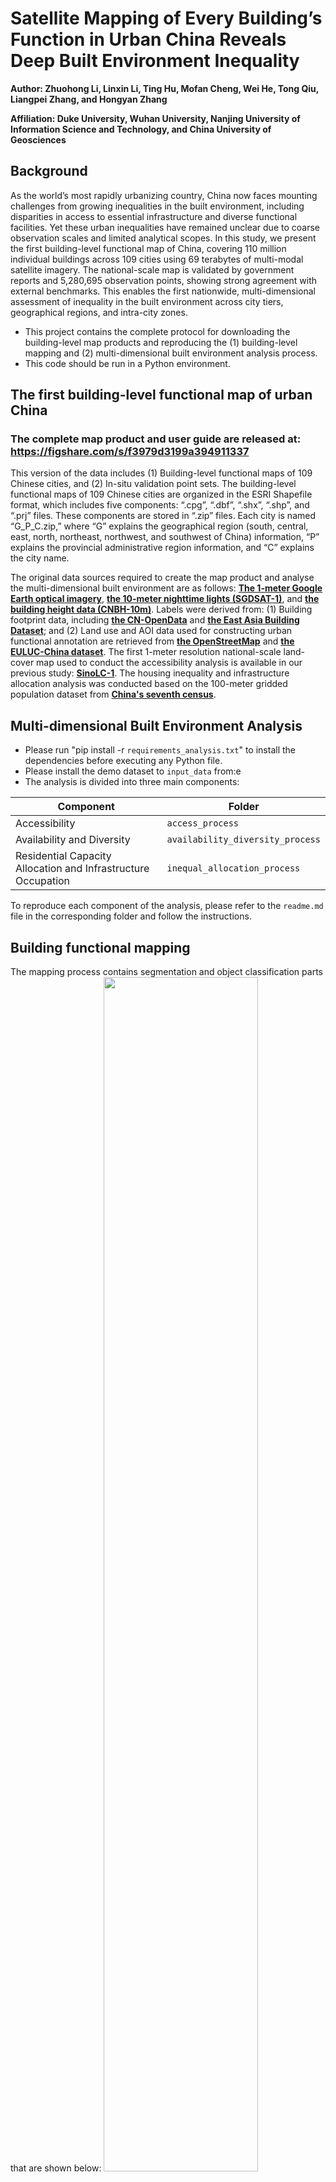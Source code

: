 # Satellite Mapping of Every Building’s Function in Urban China Reveals Deep Built Environment Inequality
**Author: Zhuohong Li, Linxin Li, Ting Hu, Mofan Cheng, Wei He, Tong Qiu, Liangpei Zhang, and Hongyan Zhang**

**Affiliation: Duke University, Wuhan University, Nanjing University of Information Science and Technology, and China University of Geosciences**

## Background
As the world’s most rapidly urbanizing country, China now faces mounting challenges from growing inequalities in the built environment, including disparities in access to essential infrastructure and diverse functional facilities. Yet these urban inequalities have remained unclear due to coarse observation scales and limited analytical scopes. In this study, we present the first building-level functional map of China, covering 110 million individual buildings across 109 cities using 69 terabytes of multi-modal satellite imagery. The national-scale map is validated by government reports and 5,280,695 observation points, showing strong agreement with external benchmarks. This enables the first nationwide, multi-dimensional assessment of inequality in the built environment across city tiers, geographical regions, and intra-city zones.

* This project contains the complete protocol for downloading the building-level map products and reproducing the (1) building-level mapping and (2) multi-dimensional built environment analysis process.
* This code should be run in a Python environment.
## The first building-level functional map of urban China
### The complete map product and user guide are released at: https://figshare.com/s/f3979d3199a394911337
This version of the data includes (1) Building-level functional maps of 109 Chinese cities, and (2) In-situ validation point sets. The building-level functional maps of 109 Chinese cities are organized in the ESRI Shapefile format, which includes five components: “.cpg”, “.dbf”, “.shx”, “.shp”, and “.prj” files. These components are stored in “.zip” files. Each city is named “G_P_C.zip,” where “G” explains the geographical region (south, central, east, north, northeast, northwest, and southwest of China) information, “P” explains the provincial administrative region information, and “C” explains the city name.

The original data sources required to create the map product and analyse the multi-dimensional built environment are as follows: [**The 1-meter Google Earth optical imagery**](https://earth.google.com), [**the 10-meter nighttime lights (SGDSAT-1)**](https://sdg.casearth.cn/en), and [**the building height data (CNBH-10m)**](https://zenodo.org/records/7827315). Labels were derived from: (1) Building footprint data, including [**the CN-OpenData**](https://doi.org/10.11888/Geogra.tpdc.271702) and [**the East Asia Building Dataset**](https://zenodo.org/records/8174931); and (2) Land use and AOI data used for constructing urban functional annotation are retrieved from [**the OpenStreetMap**](https://www.openstreetmap.org) and [**the EULUC-China dataset**](https://doi.org/10.1016/j.scib.2019.12.007). The first 1-meter resolution national-scale land-cover map used to conduct the accessibility analysis is available in our previous study: [**SinoLC-1**](https://doi.org/10.5281/zenodo.7707461). The housing inequality and infrastructure allocation analysis was conducted based on the 100-meter gridded population dataset from [**China's seventh census**](https://figshare.com/s/d9dd5f9bb1a7f4fd3734?file=43847643).
## Multi-dimensional Built Environment Analysis
* Please run "pip install -r `requirements_analysis.txt`" to install the dependencies before executing any Python file.
* Please install the demo dataset to `input_data` from:e
* The analysis is divided into three main components:

| Component                                                         | Folder                          |
|-------------------------------------------------------------------|---------------------------------|
| Accessibility                                                  | `access_process`               |
| Availability and Diversity                                     | `availability_diversity_process` |
| Residential Capacity Allocation and Infrastructure Occupation | `inequal_allocation_process`   |

To reproduce each component of the analysis, please refer to the `readme.md` file in the corresponding folder and follow the instructions.

## Building functional mapping
The mapping process contains segmentation and object classification parts that are shown below:
<img src="https://github.com/LiZhuoHong/Paraformer/blob/main/Fig/Building_function-mapping-l.png" width="70%">
### Training Instructions of Semantic Segmentation Model (Paraformer)
We provide our original training lists for all 109 cities in the ` ./All_109_cities_trainlists/`  directory.
* **To train and conduct the mapping with the Paraformer, follow these steps:**
  
1. Download the imagenet21k ViT pre-train model at [**Pre-train ViT**](https://drive.google.com/file/d/10Ao75MEBlZYADkrXE4YLg6VObvR0b2Dr/view?usp=sharing) and put it at ` ./networks/pre-train_model/imagenet21k` 
   
2. Taking the urban building mapping of Jiaxing City as an example, download the preprocessed training dataset (approximately 80GB per city) and put it at ` ./dataset/Chesapeake_NewYork_dataset` .
   
3. Run the "Train" command to train the Paraformer at the example city:
   ```bash
   python train.py --dataset 'Building_mapping_sample_Jiaxing' --batch_size 10 --max_epochs 20 --savepath *save path of your folder* --gpu 0
4. After training, run the "Test" command to conduct the city-scale mapping:
   ```bash
   python test.py --dataset 'Building_mapping_sample_Jiaxing' --model_path *The path of trained .pth file* --save_path *To save the inferred results* --gpu 0
   
* **To train and test the framework on any 109 cities contained in this study:**

1. Edit the root storage direction of the train and test list (.csv).
2. Add your dataset_config in the "train.py" and "test.py" files.
3. Run the command above by changing the city name.

### Post-processing Based on the Object Classification Model (Mask RCNN)
## Description: 
* To reproduce all experimental results, please download and preprocess the complete dataset as described in our paper: https://figshare.com/s/f3979d3199a394911337.

